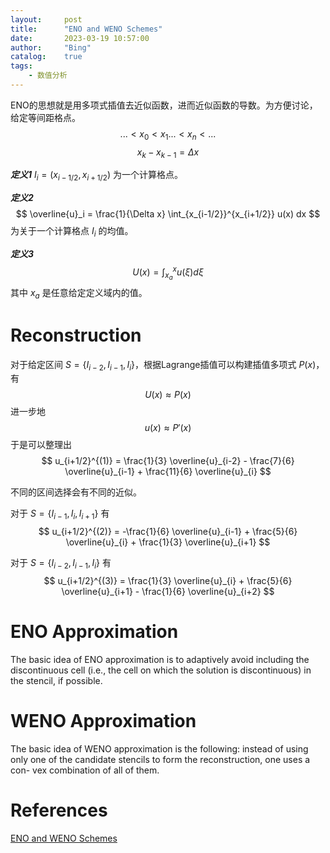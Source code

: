 ```yaml
---
layout:     post
title:      "ENO and WENO Schemes"
date:       2023-03-19 10:57:00
author:     "Bing"
catalog:    true
tags:
    - 数值分析
---
```


ENO的思想就是用多项式插值去近似函数，进而近似函数的导数。为方便讨论，给定等间距格点。
$$
    ... < x_0 < x_1 ... < x_n < ...
$$
$$
    x_k - x_{k-1} = \Delta x
$$

***定义1***
$I_i = (x_{i-1/2}, x_{i+1/2})$ 为一个计算格点。

***定义2***
$$
\overline{u}_i = \frac{1}{\Delta x} \int_{x_{i-1/2}}^{x_{i+1/2}} u(x) dx
$$
为关于一个计算格点 $I_i$ 的均值。

***定义3***
$$
    U(x) = \int_{x_a}^x u(\xi) d\xi
$$
其中 $x_a$ 是任意给定定义域内的值。

# Reconstruction
对于给定区间 $S= \{I_{i-2}, I_{i-1}, I_{i}\}$，根据Lagrange插值可以构建插值多项式 $P(x)$，有
$$
    U(x) \approx P(x)
$$
进一步地
$$
    u(x) \approx P'(x)
$$
于是可以整理出
$$
    u_{i+1/2}^{(1)} = \frac{1}{3} \overline{u}_{i-2} - \frac{7}{6} \overline{u}_{i-1} + \frac{11}{6} \overline{u}_{i}
$$

不同的区间选择会有不同的近似。

对于 $S= \{I_{i-1}, I_{i}, I_{i+1}\}$ 有
$$
    u_{i+1/2}^{(2)} = -\frac{1}{6} \overline{u}_{i-1} + \frac{5}{6} \overline{u}_{i} + \frac{1}{3} \overline{u}_{i+1}
$$

对于 $S= \{I_{i-2}, I_{i-1}, I_{i}\}$ 有
$$
    u_{i+1/2}^{(3)} = \frac{1}{3} \overline{u}_{i} + \frac{5}{6} \overline{u}_{i+1} - \frac{1}{6} \overline{u}_{i+2}
$$

# ENO Approximation
The basic idea of ENO approximation is to adaptively avoid including the
discontinuous cell (i.e., the cell on which the solution is discontinuous) in the
stencil, if possible.

# WENO Approximation
The basic idea of WENO approximation is the following: instead of using
only one of the candidate stencils to form the reconstruction, one uses a con-
vex combination of all of them.

# References
[ENO and WENO Schemes](https://www3.nd.edu/~yzhang10/WENO_ENO.pdf)